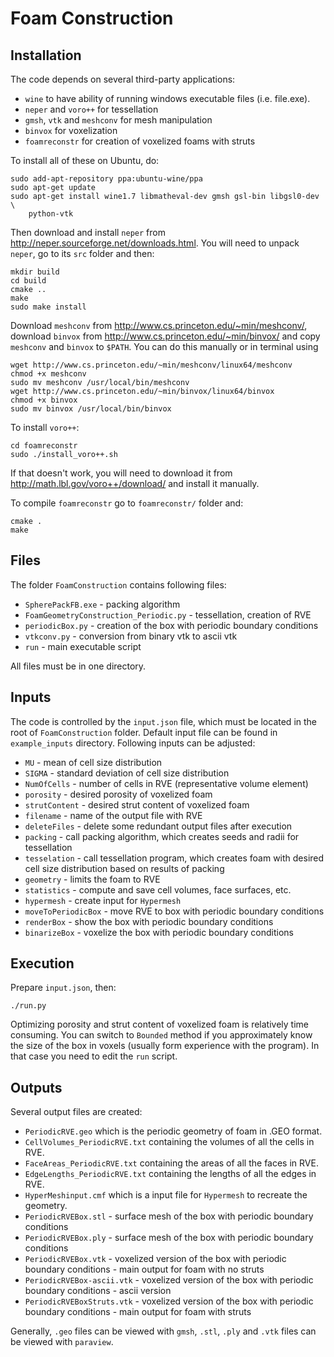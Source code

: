 Foam Construction
============================
## Installation
The code depends on several third-party applications:
- `wine` to have ability of running windows executable files (i.e. file.exe).
- `neper` and `voro++` for tessellation
- `gmsh`, `vtk` and `meshconv` for mesh manipulation
- `binvox` for voxelization
- `foamreconstr` for creation of voxelized foams with struts

To install all of these on Ubuntu, do:
```
sudo add-apt-repository ppa:ubuntu-wine/ppa
sudo apt-get update
sudo apt-get install wine1.7 libmatheval-dev gmsh gsl-bin libgsl0-dev \
    python-vtk
```
Then download and install `neper` from http://neper.sourceforge.net/downloads.html.
You will need to unpack `neper`, go to its `src` folder and then:
```
mkdir build
cd build
cmake ..
make
sudo make install
```
Download `meshconv` from http://www.cs.princeton.edu/~min/meshconv/, download
`binvox` from http://www.cs.princeton.edu/~min/binvox/ and copy `meshconv` and `binvox` to `$PATH`. You can do this manually or in terminal using
```
wget http://www.cs.princeton.edu/~min/meshconv/linux64/meshconv
chmod +x meshconv
sudo mv meshconv /usr/local/bin/meshconv
wget http://www.cs.princeton.edu/~min/binvox/linux64/binvox
chmod +x binvox
sudo mv binvox /usr/local/bin/binvox
```
To install `voro++`:
```
cd foamreconstr
sudo ./install_voro++.sh
```
If that doesn't work, you will need to download it from
http://math.lbl.gov/voro++/download/ and install it manually.

To compile `foamreconstr` go to `foamreconstr/` folder and:
```
cmake .
make
```

## Files
The folder `FoamConstruction` contains following files:
- `SpherePackFB.exe` - packing algorithm
- `FoamGeometryConstruction_Periodic.py` - tessellation, creation of RVE
- `periodicBox.py` - creation of the box with periodic boundary conditions
- `vtkconv.py` - conversion from binary vtk to ascii vtk
- `run` - main executable script

All files must be in one directory.

## Inputs
The code is controlled by the `input.json` file, which must be located in the
root of `FoamConstruction` folder. Default input file can be found
in `example_inputs` directory. Following inputs can be adjusted:
- `MU` - mean of cell size distribution
- `SIGMA` - standard deviation of cell size distribution
- `NumOfCells` - number of cells in RVE (representative volume element)
- `porosity` - desired porosity of voxelized foam
- `strutContent` - desired strut content of voxelized foam
- `filename` - name of the output file with RVE
- `deleteFiles` - delete some redundant output files after execution
- `packing` - call packing algorithm, which creates seeds and radii for
tessellation
- `tesselation` - call tessellation program, which creates foam with desired
cell size distribution based on results of packing
- `geometry` - limits the foam to RVE
- `statistics` - compute and save cell volumes, face surfaces, etc.
- `hypermesh` - create input for `Hypermesh`
- `moveToPeriodicBox` - move RVE to box with periodic boundary conditions
- `renderBox` - show the box with periodic boundary conditions
- `binarizeBox` - voxelize the box with periodic boundary conditions

## Execution
Prepare `input.json`, then:
```
./run.py
```
Optimizing porosity and strut content of voxelized foam is relatively time
consuming. You can switch to `Bounded` method if you approximately know the
size of the box in voxels (usually form experience with the program). In that
case you need to edit the `run` script.

## Outputs
Several output files are created:
- `PeriodicRVE.geo` which is the periodic geometry of foam in .GEO
format.
- `CellVolumes_PeriodicRVE.txt` containing the volumes of all the
cells in RVE.
- `FaceAreas_PeriodicRVE.txt` containing the areas of all the faces
in RVE.
- `EdgeLengths_PeriodicRVE.txt` containing the lengths of all the
edges in RVE.
- `HyperMeshinput.cmf` which is a input file for `Hypermesh` to
recreate the geometry.
- `PeriodicRVEBox.stl` - surface mesh of the box with periodic boundary
conditions
- `PeriodicRVEBox.ply` - surface mesh of the box with periodic boundary
conditions
- `PeriodicRVEBox.vtk` - voxelized version of the box with periodic
boundary conditions - main output for foam with no struts
- `PeriodicRVEBox-ascii.vtk` - voxelized version of the box with periodic
boundary conditions - ascii version
- `PeriodicRVEBoxStruts.vtk` - voxelized version of the box with periodic
boundary conditions - main output for foam with struts

Generally, `.geo` files can be viewed with `gmsh`, `.stl`, `.ply` and `.vtk`
files can be viewed with `paraview`.
